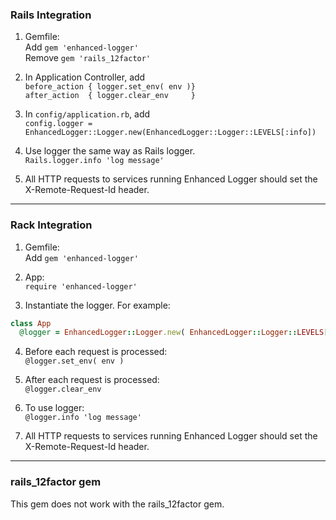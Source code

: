 ### Rails Integration

1. Gemfile:   
    Add `gem 'enhanced-logger'`  
    Remove `gem 'rails_12factor'`

2. In Application Controller, add  
     `before_action { logger.set_env( env )}`   
     `after_action  { logger.clear_env     }`  

3. In `config/application.rb`, add  
    `config.logger = EnhancedLogger::Logger.new(EnhancedLogger::Logger::LEVELS[:info])`

4. Use logger the same way as Rails logger.  
     `Rails.logger.info 'log message'`

5. All HTTP requests to services running Enhanced Logger should set the X-Remote-Request-Id header.

----
### Rack Integration

1. Gemfile:   
    Add `gem 'enhanced-logger'`  

2. App:  
    `require 'enhanced-logger'`

3. Instantiate the logger. For example:  
```ruby
class App
  @logger = EnhancedLogger::Logger.new( EnhancedLogger::Logger::LEVELS[ :error ])
```

4. Before each request is processed:  
    `@logger.set_env( env )`

5. After each request is processed:  
    `@logger.clear_env`

6. To use logger:  
    `@logger.info 'log message'`

7. All HTTP requests to services running Enhanced Logger should set the X-Remote-Request-Id header.

----
### rails_12factor gem

This gem does not work with the rails_12factor gem. 